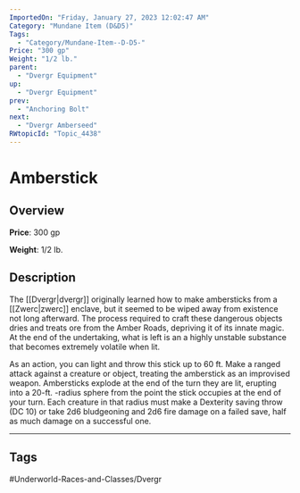 ```yaml
---
ImportedOn: "Friday, January 27, 2023 12:02:47 AM"
Category: "Mundane Item (D&D5)"
Tags:
  - "Category/Mundane-Item--D-D5-"
Price: "300 gp"
Weight: "1/2 lb."
parent:
  - "Dvergr Equipment"
up:
  - "Dvergr Equipment"
prev:
  - "Anchoring Bolt"
next:
  - "Dvergr Amberseed"
RWtopicId: "Topic_4438"
---
```

# Amberstick
## Overview
**Price**: 300 gp

**Weight**: 1/2 lb.

## Description
The [[Dvergr|dvergr]] originally learned how to make ambersticks from a [[Zwerc|zwerc]] enclave, but it seemed to be wiped away from existence not long afterward. The process required to craft these dangerous objects dries and treats ore from the Amber Roads, depriving it of its innate magic. At the end of the undertaking, what is left is an a highly unstable substance that becomes extremely volatile when lit.

As an action, you can light and throw this stick up to 60 ft. Make a ranged attack against a creature or object, treating the amberstick as an improvised weapon. Ambersticks explode at the end of the turn they are lit, erupting into a 20-ft. -radius sphere from the point the stick occupies at the end of your turn. Each creature in that radius must make a Dexterity saving throw (DC 10) or take 2d6 bludgeoning and 2d6 fire damage on a failed save, half as much damage on a successful one.


---
## Tags
#Underworld-Races-and-Classes/Dvergr


